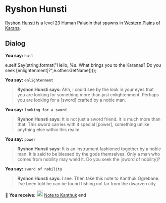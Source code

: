# Ryshon Hunsti



[Ryshon Hunsti](/npc/12081) is a level 23 Human Paladin that spawns in [Western Plains of Karana](/zone/12).





## Dialog

**You say:** `hail`



e.self:Say(string.format("Hello, %s. What brings you to the Karanas? Do you seek [enlightenment]?",e.other:GetName()));

**You say:** `enlightenment`



>**Ryshon Hunsti says:** Ahh, i could see by the look in your eyes that you are looking for something more than just enlightenment. Perhaps you are looking for a [sword] crafted by a noble man.

**You say:** `looking for a sword`



>**Ryshon Hunsti says:** It is not just a sword friend. It is much more than that. This sword carries with it special [power], something unlike anything else within this realm.

**You say:** `power`



>**Ryshon Hunsti says:** It is an instrument fashioned together by a noble man. It is said to be blessed by the gods themselves. Only a man who comes from nobility may wield it. Do you seek the [sword of nobility]?

**You say:** `sword of nobility`



>**Ryshon Hunsti says:** I see.  Then take this note to Kanthuk Ogrebane. I've been told he can be found fishing not far from the dwarven city.


 &#127873; **You receive:**  <img style="background:url(/static/icons/blank_slot.gif);width:20px;height:20px;" src="/static/icons/item_504.png" alt="" /> <a
                                href="/item/2416" data-url="2416" class="tooltip-link link">Note to Kanthuk</a>
end


